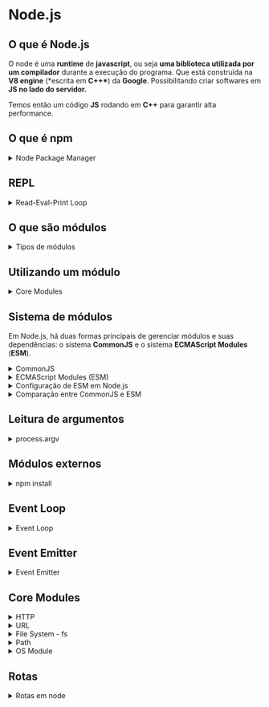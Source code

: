 # Node.js

## O que é Node.js

O node é uma **runtime** de **javascript**, ou seja **uma biblioteca utilizada por um compilador** durante a execução do programa.
Que está construída na **V8 engine** (\*escrita em **C++\***) da **Google**. Possibilitando criar softwares em **JS no lado do servidor.**

Temos então um código **JS** rodando em **C++** para garantir alta performance.

## O que é npm

<details>
<summary>Node Package Manager</summary>

O **npm** é um gerenciador de pacotes do **Node**. ( _php/composer_ | _python/pip_ | _java/maven_ | _C#/nuget_ …)

Vamos poder utilizar **bibliotecas de terceiros**, baixando elas pelo **npm**.

E também **executar determinados scripts** no nosso programa.

Dificilmente um software em **Node.js** não utiliza o **npm.**

Os módulos externos ficam numa pasta chamada **node_modules**.

Ela deve ser descartável, ou seja, a cada instalação do projeto baixamos todos os pacotes novamente.

</details>

## REPL

<details>
<summary>Read-Eval-Print Loop</summary>
Na maioria das vezes <strong>estaremos executando o Node via arquivos</strong> do nosso projeto, porém também é possível <strong>executá-lo via terminal</strong> bastando digitar:

`node`

Isto irá executar o **REPL**, que é um ambiente interativo que lê, avalia e imprime resultados de comandos introduzidos pelo usuário, repetidamente. Ele permite que você execute código **JavaScript** de maneira interativa, tornando-o uma ferramenta valiosa para testes rápidos, experimentação e depuração.

### Funcionalidades do REPL do Node.js:

- 1. Read (Ler): Lê a entrada do usuário.
- 2. Eval (Avaliar): Avalia/Executa o código JavaScript inserido.
- 3. Print (Imprimir): Imprime o resultado da avaliação.
- 4. Loop (Laço): Retorna ao estado de leitura para aguardar nova entrada.

### Exemplos:

```js
> 2 + 2
4

> console.log("Hello, world!")
Hello, world!

> let x = 10;
> x * 2
20
```

### Recursos adicionais:

- <strong>Histórico de comandos:</strong> O REPL armazena um histórico dos comandos digitados, permitindo navegar pelos comandos anteriores com as setas para cima ↑ e para baixo ↓.

- <strong>Autocompletar:</strong> Pressionando a tecla `Tab`, você pode ver sugestões de comandos ou propriedades disponíveis.

- <strong>Comandos de controle:</strong> Algumas combinações de teclas, como `Ctrl+C` para encerrar a entrada atual ou `Ctrl+D` para sair do REPL, ajudam no controle da sessão.

O REPL do Node.js é uma ferramenta poderosa para desenvolvedores que desejam experimentar rapidamente com código JavaScript, depurar problemas ou aprender mais sobre o comportamento de certas funções e bibliotecas.

</details>

## O que são módulos

<details>
<summary>Tipos de módulos</summary>

Um módulo é **_um pedaço de código encapsulado que possui suas próprias funcionalidades_** e pode ser facilmente reutilizado em outros projetos.

Os módulos ajudam a organizar o código, dividir responsabilidades e melhorar a manutenção e a reutilização do código.

Módulos são scripts reutilizáveis, eles são divididos em três categorias:

- **Modulo local**: São módulos definidos pelo usuário dentro de um projeto Node.js.
  Eles são usados para encapsular funcionalidades específicas que você deseja reutilizar em diferentes partes da sua aplicação.
- **Core Modules**: São módulos embutidos que vêm com a instalação do Node.js, como `fs`, `http`, `path`, `os`, entre outros.
- **Módulos Externos**: São módulos criados pela comunidade e publicados no **npm** (_Node Package Manager_). Eles podem ser instalados e usados em seus projetos.
</details>

## Utilizando um módulo

<details>
<summary>Core Modules</summary>

Importaremos um **módulo do node**: o **File System (fs).** Este módulo serve para trabalhar com diretórios, arquivos e etc.

E ele é um **Core Module**, nativo do **node:**

**Core Modules** são módulos integrados que vêm com a instalação do **Node.js**.

Eles fornecem funcionalidades básicas que são essenciais para o desenvolvimento de aplicações Node.js sem a necessidade de instalar pacotes adicionais.

Esses módulos são escritos em **C++** e **JavaScript**, sendo altamente otimizados para desempenho e eficiência.

### Características dos Core Modules:

1. **Disponibilidade Imediata**: Estão disponíveis imediatamente após a instalação do **Node.js**, sem a necessidade de instalação adicional.
2. **Desempenho Otimizado**: Como são parte do núcleo do **Node.js**, são projetados para serem altamente eficientes e rápidos.
3. **Ampla Funcionalidade**: Cobre uma ampla gama de funcionalidades necessárias para construir aplicações _server-side_, como manipulação de arquivos, redes, streams, buffers e mais.
</details>

## Sistema de módulos

Em Node.js, há duas formas principais de gerenciar módulos e suas dependências: o sistema **CommonJS** e o sistema **ECMAScript Modules** (**ESM**).

<details>
<summary>CommonJS</summary>

### CommonJS

O commonJS é o sistema de módulos padrão do **Node.js**. Ele usa as funções `require` para importar módulos e `module.exports` ou `exports` para exportar módulos.

**Exportando com CommonJS:**

```js
//arquivo math.js
function add(a, b) {
  return a + b;
}

module.exports = {
  add,
};
```

**Importando com CommonJS**:

```jsx
const math = require("./math");
console.log(math.add(2, 3)); // saída: 5
```

</details>

<details>
<summary>ECMAScript Modules (ESM)</summary>

### ECMAScript Modules (ESM)

O ECMAScript Modules, é o sistema de módulos moderno introduzido no _ES6 (ECMAScript 2015)_.

Ele usa as palavras-chave `import` e `export` para gerenciar módulos. **Node.js** Começou a suportar **ESM** nativamente a partir da versão `12.x`, embora com algumas restrições e necessidade de configuração.

**Exportando com ESM**:

```jsx
//arquivo math.mjs

export function add(a, b) {
  return a + b;
}
```

**Importando com ESM**:

```jsx
import { add } from "./math.mjs";
console.log(add(2, 3)); // saída 5
```

</details>

<details>
<summary>Configuração de ESM em Node.js</summary>

### Configuração de ESM em Node.js

Para utilizar ESM você pode:

1. Nomear os arquivos de módulo com a extensão `.mjs`
2. Ou configurar o arquivo `package.json` com `"type": "module"` para permitir o uso de ESM com arquivos `.js`.

**Exemplo de** `package.json`:

```jsx
{
	"type": "module"
}
```

</details>

<details>
<summary>Comparação entre CommonJS e ESM</summary>

### Comparação entre CommonJS e ESM

- **CommonJS**
  - Usa `require` e `module.exports`.
  - Carregamento síncrono, adequado para módulos do lado do servidor.
  - Suporta condicionais dinâmicos na importação.
- **ESM**
  - Usa `import` e `export`.
  - Carregamento assíncrono, adequado tanto para módulos do lado do servidor quanto para o navegador.
  - Oferece melhorias de desempenho através de otimizações de estática.

### Exemplos de uso mais avançado:

Importação e Exportação Padrão:

```jsx
// math.mjs
export default function add(a, b) {
  return a + b;
}

// app.mjs
import add from "./math.mjs";
console.log(add(2, 3)); // saída: 5
```

Importação e exportação nomeada:

```jsx
// math.mjs
export function add(a, b) {
  return a + b;
}

export function subtract(a, b) {
  return a - b;
}

// app.mjs
import { add, subtract } from "./math.mjs";
console.log(add(2, 3)); // saída: 5
console.log(subtract(5, 2)); // saída: 3
```

#### Importação Dinâmica:

O ESM também suporta importação dinâmica usando a função `import()`, permitindo carregar módulos condicionalmente ou de forma assíncrona.

```jsx
// app.mjs
async function loadMathModule() {
  const math = await import("./math.mjs");
  console.log(math.add(2, 3)); // saída: 5
}

loadMathModule();
```

Em resumo, **Node.js** oferece flexibilidade para usar tanto o sistema de módulos **CommonJS** quanto o **ESM**, permitindo a escolha o que melhor se adapta às suas necessidades de desenvolvimento.

</details>

## Leitura de argumentos

<details>
<summary>process.argv</summary>
No node, é comum precisar ler argumentos passados pelo terminal, quando se executa um script.

Para isso, usamos a propriedade `process.argv`, que é um array contendo os argumentos da linha de comando.

### Estrutura do `process.argv`

- `process.argv[0]`: O caminho para o executável do node.
- `process.argv[1]`: O caminho para o script que está sendo executado.
- `process.argv[2]` em diante: Os argumentos passados pelo usuário.

O `process.argv` é uma ferramenta poderosa e simples para capturar argumentos de linha de comando em scripts Node.js.

Para aplicações mais complexas, módulos externos oferecem funcionalidades adicionais para parsing de argumentos, tornando o desenvolvimento mais fácil e o código mais legível.

</details>

## Módulos externos

<details>
<summary>npm install</summary>

Módulos externos são pacotes de software que não estão incluídos no **core** do **Node.js**, mas que podem ser instalados e usados para adicionar funcionalidades ao seu projeto.

O **Node.js** utiliza o **npm** para gerenciar esses pacotes.

```bash
npm install pckge
```

Isso cria uma pasta `node_modules` no diretório do seu projeto, onde o pacote e suas dependências são armazenadas.

### Npm init

O comando `npm init` é usado para criar um arquivo `package.json` no diretório do seu projeto.

Este arquivo contém informações sobre o seu projeto e suas dependências. É uma prática recomendada iniciar um novo projeto **Node.js** executando `npm init`.

Quando você instala um módulo com `npm install`, você pode usar a flag `--save` para adicionar o módulo como uma dependência no `package.json`

### Benefícios do `package.json`

1. **Gestão de Dependências**: Todas as dependências do projeto são listadas, facilitando a instalação e manutenção.
2. **Automação de Scripts**: Você pode definir scripts para automação de tarefas, como testes, construção e desenvolvimento.
3. **Informações do Projeto**: O arquivo contém metadados sobre o projeto, facilitando a colaboração e a publicação.

</details>

## Event Loop

<details>
<summary>Event Loop</summary>
  
O **Event Loop** é um dos componentes de arquitetura mais importantes do **Node**. Ele permite que o **Node** execute operações de **I/O** (entrada/saída) de maneira não bloqueante, mesmo que o **JavaScript** seja _single-threaded_. O **Event Loop** faz isso delegando operações para o sistema operacional sempre que possível e registrando callbacks para serem chamados quando a operação for concluída.

### Como o Event Loop Funciona

O **Event Loop** é responsável por gerenciar a execução de tarefas, eventos e callbacks.

Ele verifica continuamente a fila de eventos para ver se há funções que precisam ser executadas.

### Fases do Event Loop

O **Event Loop** em **Node.js** é dividido em várias fases, cada uma com uma fila de callbacks que são processados em ordem. As principais fases são:

1. **Timers**: Esta fase lida com callbacks agendados por `setTimeout()` e `setInterval()`.
2. **I/O Callbacks**: Processa callbacks de I/O diferidos, como aqueles provenientes de algumas operações de sistema de arquivos.
3. **Idle, Prepare**: Apenas para uso interno do Node.js.
4. **Poll**: Recupera novos eventos de I/O; executa quase todas as operações de I/O de forma bloqueante.
5. **Check**: Executa callbacks `setImmediate()`.
6. **Close Callbacks**: Processa eventos de fechamento, como `socket.on('close', ...)`.

### Exemplo Simplificado

Vamos considerar um exemplo para entender melhor o Event Loop.

```jsx
console.log("Start");

setTimeout(() => {
  console.log("Timeout 1");
}, 0);

setImmediate(() => {
  console.log("Immediate 1");
});

console.log("End");
```

Saída Esperada:

```jsx
Start
End
Immediate 1
Timeout 1
```

### Explicação:

1. **Start** é impresso imediatamente.
2. **setTimeout** e **setImmediate** são colocados nas suas respectivas filas.
3. **End** é impresso imediatamente.
4. **setImmediate** é processado antes de **setTimeout** porque, mesmo que ambos sejam assíncronos, `setImmediate` é executado no final da fase de check do Event Loop,

enquanto `setTimeout` é agendado para a próxima fase de timers.

### Modo de Funcionamento do Event Loop

#### 1. **Timers**:

- O Event Loop verifica se há algum callback de `setTimeout` ou `setInterval` que está pronto para ser executado. Se houver, ele executa esses callbacks.

#### 2. **I/O Callbacks**:

- Após processar os timers, ele verifica a fila de callbacks de I/O. Estes são callbacks que foram adiados para a próxima iteração do loop.

#### 3. **Idle, Prepare**:

- Esta fase é usada internamente pelo Node.js.

#### 4. **Poll**:

- Esta é a fase onde a maior parte do trabalho de I/O é realizado. Se o Event Loop entrar nesta fase e não houver timers agendados, ele poderá bloquear aqui esperando por eventos de I/O.

#### 5. **Check**:

- Esta fase é onde os callbacks agendados por `setImmediate` são executados.

#### 6. **Close Callbacks**:

- Se um socket ou handle foi fechado, como `socket.on('close')`, os callbacks de fechamento são chamados nesta fase.

### Diferença entre `setTimeout` e `setImmediate`

- `setTimeout(callback, 0)`: Coloca o callback na fila de timers e será executado na próxima iteração ou após o intervalo especificado.
- `setImmediate(callback)`: Coloca o callback na fila de check e será executado na mesma iteração do Event Loop, após a fase de poll.

### Event Loop e Assincronia

**Node.js** utiliza o Event Loop para permitir a execução assíncrona de operações I/O. Em vez de bloquear a execução até que uma operação de I/O seja concluída, **Node.js** registra um callback e passa para a próxima operação. Quando a operação de I/O é concluída, o callback é colocado na fila de eventos para ser executado.

</details>

## Event Emitter

<details>
<summary>Event Emitter</summary>

O `EventEmitter` é uma **classe** central no **Node** que facilita o tratamento de eventos. É uma implementação do padrão de projeto "Observer" (observador), onde um objeto (o emissor de eventos) mantém uma lista de dependentes (ouvintes) e notifica-os automaticamente sobre qualquer mudança de estado.

### Uso Básico do `EventEmitter`

Para usar o `EventEmitter`, você precisa importar o módulo `events` e criar uma instância do `EventEmitter`.

**Exemplo Básico:**

```jsx
const EventEmitter = require("events");

// Cria uma instância do EventEmitter
const myEmitter = new EventEmitter();

// Define um ouvinte para um evento chamado 'start'
myEmitter.on("start", () => {
  console.log("An event occurred!");
});

// Emite o evento 'start'
myEmitter.emit("start"); // Output: An event occurred!
```

### Limites de Ouvintes

Por padrão, um `EventEmitter` pode ter até 10 ouvintes para um evento específico. Se você adicionar mais do que isso,

o **Node** emitirá um aviso de possíveis vazamentos de memória. Você pode ajustar esse limite com o método `setMaxListeners`.

</details>

## Core Modules

<details>
<summary>HTTP</summary>

O módulo `http` é um dos módulos principais (core modules) do **Node.js**. Ele permite a criação de servidores web e clientes HTTP, facilitando a construção de aplicações web de maneira eficiente. Este módulo fornece classes e métodos para realizar operações HTTP, como enviar e receber dados através do protocolo HTTP.

### Criando um Servidor HTTP

Para criar um servidor HTTP básico em **Node.js**, você utiliza o módulo `http`. Aqui está um exemplo simples de um servidor que responde com "_Hello, World!_" a qualquer requisição:

```jsx
const http = require("http");

// Cria um servidor
const server = http.createServer((req, res) => {
  res.statusCode = 200;
  res.setHeader("Content-Type", "text/plain");
  res.end("Hello, World!\n");
});

// O servidor escuta na porta 3000
server.listen(3000, "127.0.0.1", () => {
  console.log("Servidor rodando em http://127.0.0.1:3000/");
});
```

### Explicação:

- **`http.createServer(callback)`**: Cria um servidor HTTP. O callback recebe dois parâmetros: `req` (objeto de requisição) e `res` (objeto de resposta).
- **`res.statusCode`**: Define o código de status HTTP da resposta.
- **`res.setHeader('Content-Type', 'text/plain')`**: Define o cabeçalho `Content-Type` da resposta.
- **`res.end('Hello, World!\n')`**: Envia a resposta e finaliza a conexão.
- **`server.listen(port, hostname, callback)`**: Faz o servidor escutar em uma porta específica (3000 neste caso) e um hostname específico (`127.0.0.1`).
</details>

<details>
<summary>URL</summary>

O módulo `url` do **Node** é um módulo fundamental que fornece utilitários para a análise (_parsing_), resolução e manipulação de URLs.
Ele é útil para extrair componentes de URLs, como o protocolo, hostname, caminho e query strings.

### Parsing de URLs

A função `url.parse()` é utilizada para analisar uma URL e retornar um objeto contendo suas diferentes partes.

**Exemplo**:

```jsx
const url = require("url");

const myURL = url.parse("https://example.com:8080/path/name?query=string#hash");

console.log(myURL);
```

**Saida**:

```jsx
Url {
  protocol: 'https:',
  slashes: true,
  auth: null,
  host: 'example.com:8080',
  port: '8080',
  hostname: 'example.com',
  hash: '#hash',
  search: '?query=string',
  query: 'query=string',
  pathname: '/path/name',
  path: '/path/name?query=string',
  href: 'https://example.com:8080/path/name?query=string#hash'
}
```

### Componentes de uma URL

- **protocol**: O protocolo da URL (por exemplo, `http:` ou `https:`).
- **slashes**: Indica se a URL contém `//` após o protocolo.
- **auth**: Informação de autenticação (por exemplo, `user:pass`).
- **host**: O hostname, incluindo a porta (por exemplo, `example.com:8080`).
- **port**: A porta (por exemplo, `8080`).
- **hostname**: O hostname sem a porta (por exemplo, `example.com`).
- **hash**: O fragmento da URL (por exemplo, `#hash`).
- **search**: A query string, incluindo o `?` (por exemplo, `?query=string`).
- **query**: A query string sem o `?` (por exemplo, `query=string`).
- **pathname**: O caminho (por exemplo, `/path/name`).
- **path**: O caminho e a query string (por exemplo, `/path/name?query=string`).
- **href**: A URL completa.

### Manipulando URLs com `URL` e `URLSearchParams`

Com **Node** `10.x` ou superior, a classe `URL` e o objeto `URLSearchParams` são recomendados para manipulação de URLs e query strings.
**Exemplo de** `URL`:

```jsx
const { URL } = require("url");

const myURL = new URL("https://example.com:8080/path/name?query=string#hash");

console.log(myURL.href); // https://example.com:8080/path/name?query=string#hash
console.log(myURL.origin); // https://example.com:8080
console.log(myURL.protocol); // https:
console.log(myURL.hostname); // example.com
console.log(myURL.port); // 8080
console.log(myURL.pathname); // /path/name
console.log(myURL.search); // ?query=string
console.log(myURL.hash); // #hash
```

**Exemplo de** `URLSearchParams`:

```jsx
const { URLSearchParams } = require("url");

const params = new URLSearchParams("query=string&key=value");

console.log(params.get("query")); // string
console.log(params.get("key")); // value

// Adicionando novos parâmetros
params.append("newKey", "newValue");
console.log(params.toString()); // query=string&key=value&newKey=newValue

// Iterando sobre os parâmetros
for (const [key, value] of params) {
  console.log(`${key}: ${value}`);
}
```

### Comparando `url.parse()` e `new URL()`

- **`url.parse()`**: Retorna um objeto com propriedades específicas que representam diferentes partes da URL.
- **`new URL()`**: Cria uma instância da classe `URL`, que oferece métodos e propriedades mais poderosos e padronizados para manipulação de URLs.
</details>

<details>
<summary>File System - fs</summary>

O módulo `fs` (File System) do **Node** é um dos módulos principais que permite interagir com o sistema de arquivos. Ele oferece uma API para realizar operações como leitura, escrita, atualização, remoção e verificação de arquivos e diretórios. O `fs` suporta tanto métodos síncronos quanto assíncronos, permitindo escolher entre operações bloqueantes e não bloqueantes.

### Funcionalidade essenciais

- **Leitura e Gravação de Arquivos:** Acesse e manipule o conteúdo de arquivos de texto e binários de forma assíncrona ou síncrona.
- **Criação e Exclusão de Arquivos:** Crie novos arquivos ou exclua arquivos existentes com base em suas necessidades.
- **Gerenciamento de Diretórios:** Crie, renomeie e exclua diretórios, além de verificar sua existência e listar seu conteúdo.
- **Manipulação de Caminhos:** Trabalhe com caminhos de arquivos de forma eficiente, resolvendo e normalizando caminhos e construindo caminhos relativos.
- **Fluxos de Dados:** Crie fluxos de leitura e gravação para lidar com grandes volumes de dados de forma eficiente.
- **Estatísticas de Arquivos:** Obtenha informações detalhadas sobre arquivos e diretórios, como tamanho, data de modificação e permissões.
  </details>

<details>
<summary>Path</summary>

O módulo `path` é um dos módulos principais do **Node** e fornece utilitários para trabalhar com caminhos de arquivos e diretórios. Ele facilita a manipulação e formatação de caminhos de uma maneira que é independente do sistema operacional, tornando o código mais portável entre diferentes ambientes (_Windows, macOS, Linux_).

### Principais Métodos do Módulo `path`

- `path.basename()`: Retorna a última parte de um caminho. É útil para obter o nome do arquivo de um caminho completo.
- `path.dirname()`: Retorna o diretório pai de um caminho. É útil para obter o caminho do diretório de um arquivo.
- `path.extname()`: Retorna a extensão de um arquivo. É útil para determinar o tipo de arquivo.
- `path.join()`: Une todos os argumentos fornecidos em um único caminho. Ele usa o separador apropriado para o sistema operacional.
- `path.resolve()`: Resolve uma sequência de caminhos ou segmentos de caminhos em um caminho absoluto. Ele processa as partes da direita para a esquerda, adicionando-as até formar um caminho absoluto.
- `path.normalize()`: Normaliza um caminho, resolvendo `..` e `.` segmentos.
- `path.isAbsolute()`: Verifica se um caminho é absoluto.
- `path.relative()`: Retorna o caminho relativo de um local para outro.
</details>

<details>
<summary>OS Module</summary>

O módulo `os` é um dos módulos nativos do **Node** que fornece uma série de métodos utilitários para interagir com o sistema operacional subjacente. Ele permite acessar informações do sistema, manipular variáveis de ambiente, e realizar várias operações relacionadas ao sistema.

### Importando o Módulo `os`

Para usar o módulo `os`, você precisa importá-lo no seu script:

```jsx
const os = require("os");
```

### Principais Métodos do Módulo `os`

- `os.arch()`: Retorna a arquitetura da CPU para a qual a versão do Node.js foi compilada (por exemplo, `'x64'`, `'arm'`, `'ia32'`).
- `os.platform()`: Retorna uma string identificando a plataforma do sistema operacional (por exemplo, `'darwin'`, `'win32'`, `'linux'`).
- `os.type()`: Retorna uma string identificando o tipo do sistema operacional (por exemplo, `'Linux'`, `'Darwin'`, `'Windows_NT'`).
- `os.release()`: Retorna uma string que identifica a versão do sistema operacional.
- `os.uptime()`: Retorna o tempo de atividade do sistema em segundos.
- `os.totalmem()`: Retorna a quantidade total de memória do sistema em bytes.
- `os.freemem()`: Retorna a quantidade de memória livre do sistema em bytes.
- `os.homedir()`: Retorna o diretório inicial do usuário atual.
- `os.tmpdir()`: Retorna o diretório para arquivos temporários.
- `os.hostname()`: Retorna o nome do host do sistema operacional.
- `os.networkInterfaces()`: Retorna um objeto contendo as interfaces de rede que foram atribuídas um endereço de rede.
- `os.cpus()`: Retorna uma matriz de objetos contendo informações sobre cada CPU/lógica do processador disponível.

</details>

## Rotas

<details>
<summary>Rotas em node</summary>

Em **Node**, "rotas" referem-se aos pontos finais (endpoints) de uma aplicação que correspondem a diferentes URLs e métodos HTTP (como _GET, POST, PUT, DELETE_). Rotas são essenciais para construir APIs RESTful e para lidar com diferentes requisições em aplicações web.

Para gerenciar rotas em **Node**, o módulo `http` pode ser usado para criar um servidor simples com rotas básicas, mas o uso de frameworks como **_Express_** simplifica e aprimora significativamente o gerenciamento de rotas.

</details>
